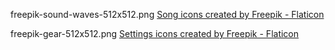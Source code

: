 freepik-sound-waves-512x512.png
<a href="https://www.flaticon.com/free-icons/song" title="song icons">Song icons created by Freepik - Flaticon</a>

freepik-gear-512x512.png
<a href="https://www.flaticon.com/free-icons/settings" title="settings icons">Settings icons created by Freepik - Flaticon</a>